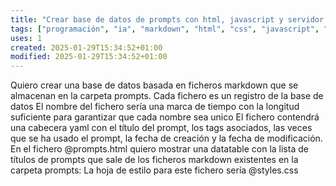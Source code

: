 ```yaml
---
title: "Crear base de datos de prompts con html, javascript y servidor python"
tags: ["programación", "ia", "markdown", "html", "css", "javascript", "python"]
uses: 1
created: 2025-01-29T15:34:52+01:00
modified: 2025-01-29T15:34:52+01:00
---
```

Quiero crear una base de datos basada en ficheros markdown que se almacenan en la carpeta prompts.
Cada fichero es un registro de la base de datos
El nombre del fichero sería una marca de tiempo con la longitud suficiente para garantizar que cada nombre sea unico
El fichero contendrá una cabecera yaml con el título del prompt, los tags asociados, las veces que se ha usado el prompt, la fecha de creación y la fecha de modificación. 
En el fichero @prompts.html quiero mostrar una datatable con la lista de títulos de prompts que sale de los ficheros markdown existentes en la carpeta prompts: La hoja de estilo para este fichero sería @styles.css 